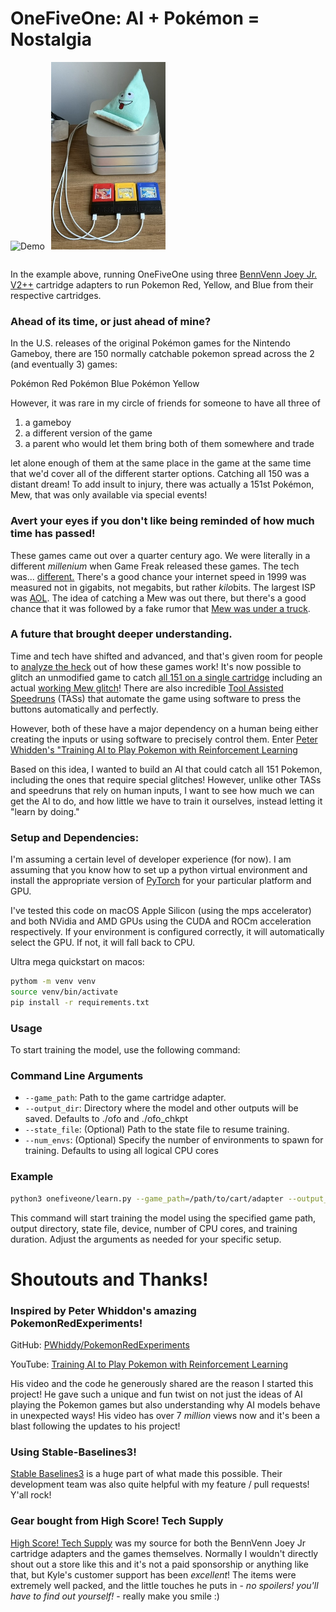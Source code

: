 # OneFiveOne: AI + Pokémon = Nostalgia

<table>
<tr>
  <img src="docs/assets/demo.gif" alt="Demo" style="height: 300px; flex: 1; margin-right: 10px;">
  <img src="docs/assets/carts.jpeg" alt="Carts" style="height: 300px; flex: 1;">
</tr>
</table>

In the example above, running OneFiveOne using three [BennVenn Joey Jr. V2++](https://bennvenn.myshopify.com/products/usb-gb-c-cart-dumper-the-joey-jr) cartridge adapters to run Pokemon Red, Yellow, and Blue from their respective cartridges.

### Ahead of its time, or just ahead of mine?

In the U.S. releases of the original Pokémon games for the Nintendo Gameboy, there are 150 normally catchable pokemon spread across the 2 (and eventually 3) games:

Pokémon Red
Pokémon Blue
Pokémon Yellow

However, it was rare in my circle of friends for someone to have all three of 
1) a gameboy
2) a different version of the game
3) a parent who would let them bring both of them somewhere and trade

let alone enough of them at the same place in the game at the same time that we'd cover all of the different starter options.  Catching all 150 was a distant dream!  To add insult to injury, there was actually a 151st Pokémon, Mew, that was only available via special events!

### Avert your eyes if you don't like being reminded of how much time has passed!

These games came out over a quarter century ago. We were literally in a different *millenium* when Game Freak released these games.  The tech was... [different.](https://www.youtube.com/watch?v=yBdDtkjaoBQ)  There's a good chance your internet speed in 1999 was measured not in gigabits, not megabits, but rather *kilo*bits.  The largest ISP was [AOL](https://www.aol.com/news/2020-05-25-a-look-back-at-aols-history-as-an-internet-pioneer-and-what-the-future-holds-24283709.html). The idea of catching a Mew was out there, but there's a good chance that it was followed by a fake rumor that [Mew was under a truck](https://kotaku.com/that-time-some-players-thought-mew-was-under-a-truck-in-1792716938).

### A future that brought deeper understanding.

Time and tech have shifted and advanced, and that's given room for people to [analyze the heck](https://datacrystal.tcrf.net/wiki/Pokémon_Red_and_Blue/RAM_map) out of how these games work!  It's now possible to glitch an unmodified game to catch [all 151 on a single cartridge](https://www.youtube.com/watch?v=wtZ7CzbxBFM) including an actual [working Mew glitch](https://bulbapedia.bulbagarden.net/wiki/Mew_glitch)!  There are also incredible [Tool Assisted Speedruns](https://www.youtube.com/watch?v=-ivGNZs_Mvw)  (TASs) that automate the game using software to press the buttons automatically and perfectly.

However, both of these have a major dependency on a human being either creating the inputs or using software to precisely control them.  Enter [Peter Whidden's "Training AI to Play Pokemon with Reinforcement Learning](https://www.youtube.com/watch?v=DcYLT37ImBY)

Based on this idea, I wanted to build an AI that could catch all 151 Pokemon, including the ones that require special glitches!  However, unlike other TASs and speedruns that rely on human inputs, I want to see how much we can get the AI to do, and how little we have to train it ourselves, instead letting it "learn by doing."


### Setup and Dependencies:

I'm assuming a certain level of developer experience (for now).  I am assuming that you know how to set up a python virtual environment and install the appropriate version of [PyTorch](https://pytorch.org/get-started/locally/) for your particular platform and GPU.

I've tested this code on macOS Apple Silicon (using the mps accelerator) and both NVidia and AMD GPUs using the CUDA and ROCm acceleration respectively. If your environment is configured correctly, it will automatically select the GPU.  If not, it will fall back to CPU.

Ultra mega quickstart on macos:

   ```sh
   pythom -m venv venv
   source venv/bin/activate
   pip install -r requirements.txt
   ```


### Usage

To start training the model, use the following command:


### Command Line Arguments

- `--game_path`: Path to the game cartridge adapter.
- `--output_dir`: Directory where the model and other outputs will be saved. Defaults to ./ofo and ./ofo_chkpt
- `--state_file`: (Optional) Path to the state file to resume training.
- `--num_envs`: (Optional) Specify the number of environments to spawn for training.  Defaults to using all logical CPU cores

### Example

```sh
python3 onefiveone/learn.py --game_path=/path/to/cart/adapter --output_dir=/path/to/output --state_file=/path/to/state/file
```

This command will start training the model using the specified game path, output directory, state file, device, number of CPU cores, and training duration. Adjust the arguments as needed for your specific setup.


# Shoutouts and Thanks!

### Inspired by Peter Whiddon's amazing PokemonRedExperiments!

GitHub: [PWhiddy/PokemonRedExperiments](https://github.com/PWhiddy/PokemonRedExperiments)

YouTube: [Training AI to Play Pokemon with Reinforcement Learning](https://www.youtube.com/watch?v=DcYLT37ImBY)

His video and the code he generously shared are the reason I started this project!  He gave such a unique and fun twist on not just the ideas of AI playing the Pokemon games but also understanding why AI models behave in unexpected ways!  His video has over 7 *million* views now and it's been a blast following the updates to his project!

### Using Stable-Baselines3!

[Stable Baselines3](https://stable-baselines3.readthedocs.io/en/master/#) is a huge part of what made this possible.  Their development team was also quite helpful with my feature / pull requests!  Y'all rock!

### Gear bought from High Score! Tech Supply

[High Score! Tech Supply](www.highscoretech.com) was my source for both the BennVenn Joey Jr cartridge adapters and the games themselves.  Normally I wouldn't directly shout out a store like this and it's not a paid sponsorship or anything like that, but Kyle's customer support has been *excellent*!  The items were extremely well packed, and the little touches he puts in - *no spoilers! you'll have to find out yourself!* - really make you smile :)